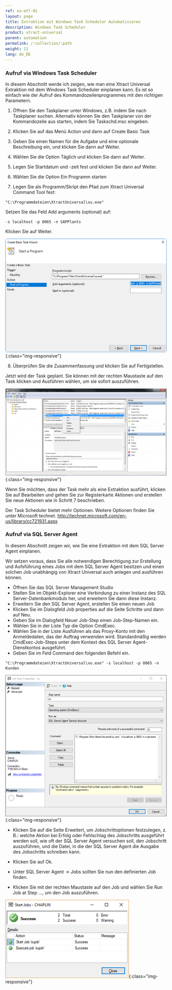 ```yaml
---
ref: xu-etl-01
layout: page
title: Extraktion mit Windows Task Scheduler Automatisieren
description: Windows Task Scheduler
product: xtract-universal
parent: automation
permalink: /:collection/:path
weight: 11
lang: de_DE
---
```


### Aufruf via Windows Task Scheduler

In diesem Abschnitt werde ich zeigen, wie man eine Xtract Universal Extraktion mit dem Windows Task Scheduler einplanen kann.
Es ist so einfach wie der Aufruf des Kommandozeilenprogrammes mit den richtigen Parametern.

1. Öffnen Sie den Taskplaner unter Windows, z.B. indem Sie nach Taskplaner suchen.
Alternativ können Sie den Taskplaner von der Kommandozeile aus starten, indem Sie Taskschd.msc eingeben.

2. Klicken Sie auf das Menü Action und dann auf Create Basic Task

3. Geben Sie einen Namen für die Aufgabe und eine optionale Beschreibung ein, und klicken Sie dann auf Weiter.

4. Wählen Sie die Option Täglich und klicken Sie dann auf Weiter.

5. Legen Sie Startdatum und -zeit fest und klicken Sie dann auf Weiter.

6. Wählen Sie die Option Ein Programm starten

7. Legen Sie als Programm/Skript den Pfad zum Xtract Universal Command Tool fest: 

```
"C:\Programmdateien\XtractUniversal\xu.exe"
```
Setzen Sie das Feld Add arguments (optional) auf:
```
-s localhost -p 8065 -n SAPPlants
```

Klicken Sie auf Weiter.

![xu-wts-command](/img/content/xu/automation/xu-command-task-scheduler.png){:class="img-responsive"}

8. Überprüfen Sie die Zusammenfassung und klicken Sie auf Fertigstellen.

Jetzt wird der Task geplant. Sie können mit der rechten Maustaste auf den Task klicken und Ausführen wählen, um sie sofort auszuführen.

![xu-wts-command](/img/content/xu/automation/task_run.jpg){:class="img-responsive"}


Wenn Sie möchten, dass der Task mehr als eine Extraktion ausführt, klicken Sie auf Bearbeiten und gehen Sie zur Registerkarte Aktionen und erstellen Sie neue Aktionen wie in Schritt 7 beschrieben.

Der Task Scheduler bietet mehr Optionen. Weitere Optionen finden Sie unter Microsoft technet.
http://technet.microsoft.com/en-us/library/cc721931.aspx



### Aufruf via SQL Server Agent

In diesem Abschnitt zeigen wir, wie Sie eine Extraktion mit dem SQL Server Agent einplanen.

Wir setzen voraus, dass Sie alle notwendigen Berechtigung zur Erstellung und Aufsführung eines Jobs mit dem SQL Server Agent besitzen und einen solchen Job unabhängig von Xtract Universal auch anlegen und ausführen können.  

- Öffnen Sie das SQL Server Management Studio 
- Stellen Sie im Objekt-Explorer eine Verbindung zu einer Instanz des SQL Server-Datenbankmoduls her, und erweitern Sie dann diese Instanz.
- Erweitern Sie den SQL Server Agent, erstellen Sie einen neuen Job 
- Klicken Sie im Dialogfeld Job properties auf die Seite Schritte und dann auf Neu.
- Geben Sie im Dialogfeld Neuer Job-Step einen Job-Step-Namen ein.
- Wählen Sie in der Liste Typ die Option CmdExec.
- Wählen Sie in der Liste Ausführen als das Proxy-Konto mit den Anmeldedaten, das der Auftrag verwenden wird. Standardmäßig werden CmdExec-Job-Steps unter dem Kontext des SQL Server Agent-Dienstkontos ausgeführt.
- Geben Sie im Feld Command den folgenden Befehl ein. 

```
"C:\Programmdateien\XtractUniversal\xu.exe" -s localhost -p 8065 -n Kunden
```
![xu-ssa-command](/img/content/xu/automation/xu_sql_server_agent_job_step.png){:class="img-responsive"}


- Klicken Sie auf die Seite Erweitert, um Jobschrittoptionen festzulegen, z. B.: welche Aktion bei Erfolg oder Fehlschlag des Jobschritts ausgeführt werden soll, wie oft der SQL Server Agent versuchen soll, den Jobschritt auszuführen, und die Datei, in die der SQL Server Agent die Ausgabe des Jobschritts schreiben kann. 

- Klicken Sie auf Ok.
- Unter SQL Server Agent -> Jobs sollten Sie nun den definierten Job finden. 
- Klicken Sie mit der rechten Maustaste auf den Job und wählen Sie Run Job at Step ..., um den Job auszuführen. 

![xu-ssa-start](/img/content/xu/automation/xu_sql_server_agent_job_start.png){:class="img-responsive"}